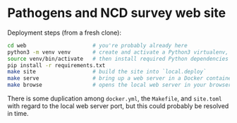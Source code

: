 <!--[![site status](https://tfinternal.research.cchmc.org/gitlab/tftools/teds-viral-tf-survey/badges/master/pipeline.svg)](https://tfinternal.research.cchmc.org/gitlab/tftools/teds-viral-tf-survey/commits/master)-->
# Pathogens and NCD survey web site

Deployment steps (from a fresh clone):

```bash
cd web                     # you're probably already here
python3 -m venv venv       # create and activate a Python3 virtualenv,
source venv/bin/activate   # then install required Python dependencies
pip install -r requirements.txt
make site                  # build the site into `local.deploy`
make serve                 # bring up a web server in a Docker container
make browse                # opens the local web server in your browser
```

There is some duplication among `docker.yml`, the `Makefile`, and `site.toml`
with regard to the local web server port, but this could probably be resolved
in time.
